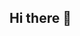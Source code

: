 ## Hi there 👋

<!--
**Alex793x/Alex793x** is a ✨ _special_ ✨ repository because its `README.md` (this file) appears on your GitHub profile.

Here are some ideas to get you started:

[MyStats](test-aichatteam.vercel.app
=Alex793x)](https://github.com/anuraghazra/github-readme-stats)

- 🔭 I’m currently working on ...
- 🌱 I’m currently learning ...
- 👯 I’m looking to collaborate on ...
- 🤔 I’m looking for help with ...
- 💬 Ask me about ...
- 📫 How to reach me: ...
- 😄 Pronouns: ...
- ⚡ Fun fact: ...
-->
